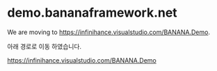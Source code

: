 demo.bananaframework.net
========================

We are moving to https://infinihance.visualstudio.com/BANANA.Demo.

아래 경로로 이동 하였습니다.

https://infinihance.visualstudio.com/BANANA.Demo

